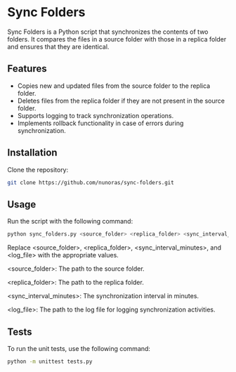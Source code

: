 # Sync Folders

Sync Folders is a Python script that synchronizes the contents of two folders. It compares the files in a source folder with those in a replica folder and ensures that they are identical.

## Features

- Copies new and updated files from the source folder to the replica folder.
- Deletes files from the replica folder if they are not present in the source folder.
- Supports logging to track synchronization operations.
- Implements rollback functionality in case of errors during synchronization.

## Installation

Clone the repository:

```bash
git clone https://github.com/nunoras/sync-folders.git
```

## Usage
Run the script with the following command:

```bash
python sync_folders.py <source_folder> <replica_folder> <sync_interval_minutes> <log_file>
```
Replace <source_folder>, <replica_folder>, <sync_interval_minutes>, and <log_file> with the appropriate values.

<source_folder>: The path to the source folder.

<replica_folder>: The path to the replica folder.

<sync_interval_minutes>: The synchronization interval in minutes.

<log_file>: The path to the log file for logging synchronization activities.

## Tests
To run the unit tests, use the following command:

```bash
python -m unittest tests.py
```